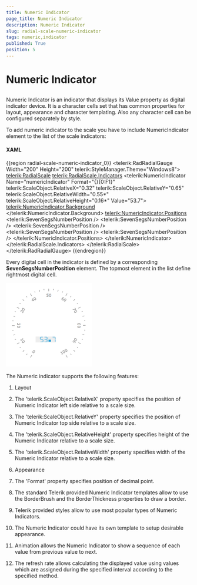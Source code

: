 ```yaml
---
title: Numeric Indicator
page_title: Numeric Indicator
description: Numeric Indicator
slug: radial-scale-numeric-indicator
tags: numeric,indicator
published: True
position: 5
---
```


# Numeric Indicator



## 

Numeric Indicator is an indicator that displays its Value property as digital indicator device. It is a character cells set that has common properties for layout, appearance and character templating. Also any character cell can be configured separately by style.

To add numeric indicator to the scale you have to include NumericIndicator element to the list of the scale indicators:

#### __XAML__

{{region radial-scale-numeric-indicator_0}}
	<telerik:RadRadialGauge Width="200" Height="200" telerik:StyleManager.Theme="Windows8">
	    <telerik:RadialScale>
	        <telerik:RadialScale.Indicators>
	            <telerik:NumericIndicator Name="numericIndicator"
	                                Format="{}{0:F1}"
	                                telerik:ScaleObject.RelativeX="0.32"
	                                telerik:ScaleObject.RelativeY="0.65"
	                                telerik:ScaleObject.RelativeWidth="0.55*"
	                                telerik:ScaleObject.RelativeHeight="0.16*"
	                                Value="53.7">
	                <telerik:NumericIndicator.Background>
	                    <SolidColorBrush Color="#EEEEEE"/>
	                </telerik:NumericIndicator.Background>
	                <telerik:NumericIndicator.Positions>
	                    <telerik:SevenSegsNumberPosition />
	                    <telerik:SevenSegsNumberPosition />
	                    <telerik:SevenSegsNumberPosition />
	                    <telerik:SevenSegsNumberPosition />
	                    <telerik:SevenSegsNumberPosition />
	                </telerik:NumericIndicator.Positions>
	            </telerik:NumericIndicator>
	        </telerik:RadialScale.Indicators>
	    </telerik:RadialScale>
	</telerik:RadRadialGauge>
	{{endregion}}



Every digital cell in the indicator is defined by a corresponding __SevenSegsNumberPosition__ element. The topmost element in the list define rightmost digital cell.

![](images/RadialScaleNumericIndicator.png)

The Numeric indicator supports the following features:

1. Layout 

1. The 'telerik.ScaleObject.RelativeX' property specifies the position of Numeric Indicator left side relative to a scale size.

1. The 'telerik:ScaleObject.RelativeY' property specifies the position of Numeric Indicator top side relative to a scale size.

1. The 'telerik.ScaleObject.RelativeHeight' property specifies height of the Numeric Indicator relative to a scale size.

1. The 'telerik.ScaleObject.RelativeWidth' property specifies width of the Numeric Indicator relative to a scale size.

1. Appearance 

1. The 'Format' property specifies position of decimal point.

1. The standard Telerik provided Numeric Indicator templates allow to use the BorderBrush and the BorderThickness properties to draw a border.

1. Telerik provided styles allow to use most popular types of Numeric Indicators.

1. The Numeric Indicator could have its own template to setup desirable appearance.

1. Animation allows the Numeric Indicator to show a sequence of each value from previous value to next.

1. The refresh rate allows calculating the displayed value using values which are assigned during the specified interval according to the specified method.
